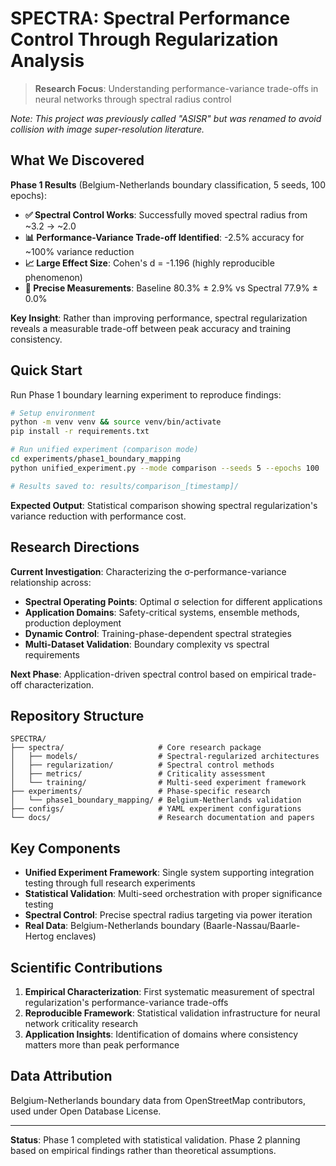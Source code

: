 # SPECTRA: Spectral Performance Control Through Regularization Analysis

> **Research Focus**: Understanding performance-variance trade-offs in neural networks through spectral radius control

*Note: This project was previously called "ASISR" but was renamed to avoid collision with image super-resolution literature.*

## What We Discovered

**Phase 1 Results** (Belgium-Netherlands boundary classification, 5 seeds, 100 epochs):

- **✅ Spectral Control Works**: Successfully moved spectral radius from ~3.2 → ~2.0
- **📊 Performance-Variance Trade-off Identified**: -2.5% accuracy for ~100% variance reduction
- **📈 Large Effect Size**: Cohen's d = -1.196 (highly reproducible phenomenon)
- **🎯 Precise Measurements**: Baseline 80.3% ± 2.9% vs Spectral 77.9% ± 0.0%

**Key Insight**: Rather than improving performance, spectral regularization reveals a measurable trade-off between peak accuracy and training consistency.

## Quick Start

Run Phase 1 boundary learning experiment to reproduce findings:

```bash
# Setup environment
python -m venv venv && source venv/bin/activate
pip install -r requirements.txt

# Run unified experiment (comparison mode)
cd experiments/phase1_boundary_mapping
python unified_experiment.py --mode comparison --seeds 5 --epochs 100

# Results saved to: results/comparison_[timestamp]/
```

**Expected Output**: Statistical comparison showing spectral regularization's variance reduction with performance cost.

## Research Directions

**Current Investigation**: Characterizing the σ-performance-variance relationship across:
- **Spectral Operating Points**: Optimal σ selection for different applications
- **Application Domains**: Safety-critical systems, ensemble methods, production deployment  
- **Dynamic Control**: Training-phase-dependent spectral strategies
- **Multi-Dataset Validation**: Boundary complexity vs spectral requirements

**Next Phase**: Application-driven spectral control based on empirical trade-off characterization.

## Repository Structure

```
SPECTRA/
├── spectra/                     # Core research package
│   ├── models/                  # Spectral-regularized architectures
│   ├── regularization/          # Spectral control methods
│   ├── metrics/                 # Criticality assessment
│   └── training/                # Multi-seed experiment framework
├── experiments/                 # Phase-specific research
│   └── phase1_boundary_mapping/ # Belgium-Netherlands validation
├── configs/                     # YAML experiment configurations
└── docs/                        # Research documentation and papers
```

## Key Components

- **Unified Experiment Framework**: Single system supporting integration testing through full research experiments
- **Statistical Validation**: Multi-seed orchestration with proper significance testing
- **Spectral Control**: Precise spectral radius targeting via power iteration
- **Real Data**: Belgium-Netherlands boundary (Baarle-Nassau/Baarle-Hertog enclaves)

## Scientific Contributions

1. **Empirical Characterization**: First systematic measurement of spectral regularization's performance-variance trade-offs
2. **Reproducible Framework**: Statistical validation infrastructure for neural network criticality research
3. **Application Insights**: Identification of domains where consistency matters more than peak performance

## Data Attribution

Belgium-Netherlands boundary data from OpenStreetMap contributors, used under Open Database License.

---

**Status**: Phase 1 completed with statistical validation. Phase 2 planning based on empirical findings rather than theoretical assumptions.